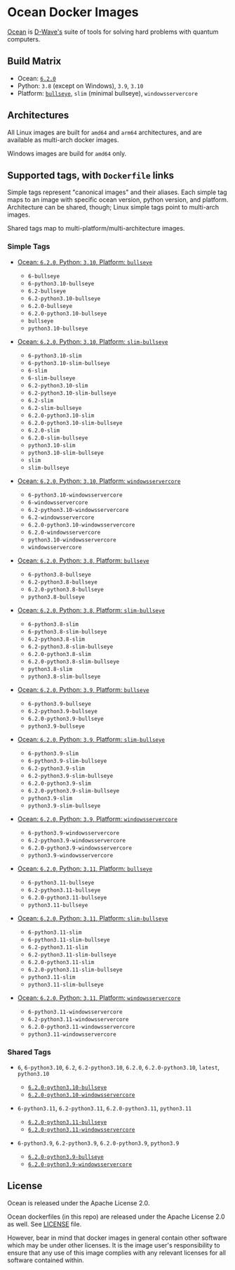 # Ocean Docker Images

[Ocean](https://docs.ocean.dwavesys.com/en/stable) is
[D-Wave's](<https://www.dwavesys.com>) suite of tools for solving hard problems
with quantum computers.


## Build Matrix

- Ocean: [`6.2.0`](https://github.com/dwavesystems/dwave-ocean-sdk/releases/6.2.0)
- Python: `3.8` (except on Windows), `3.9`, `3.10`
- Platform: [`bullseye`](https://wiki.debian.org/DebianBullseye), `slim` (minimal bullseye), `windowsservercore`


## Architectures

All Linux images are built for `amd64` and `arm64` architectures, and are available
as multi-arch docker images.

Windows images are build for `amd64` only.


## Supported tags, with `Dockerfile` links

Simple tags represent "canonical images" and their aliases. Each simple tag maps
to an image with specific ocean version, python version, and platform.
Architecture can be shared, though; Linux simple tags point to multi-arch images.

Shared tags map to multi-platform/multi-architecture images.

### Simple Tags

- [Ocean: `6.2.0`, Python: `3.10`, Platform: `bullseye`](https://github.com/dwavesystems/ocean-docker/blob/master/dockerfiles/6/python3.10/bullseye/Dockerfile)
  - `6-bullseye`
  - `6-python3.10-bullseye`
  - `6.2-bullseye`
  - `6.2-python3.10-bullseye`
  - `6.2.0-bullseye`
  - `6.2.0-python3.10-bullseye`
  - `bullseye`
  - `python3.10-bullseye`

- [Ocean: `6.2.0`, Python: `3.10`, Platform: `slim-bullseye`](https://github.com/dwavesystems/ocean-docker/blob/master/dockerfiles/6/python3.10/slim-bullseye/Dockerfile)
  - `6-python3.10-slim`
  - `6-python3.10-slim-bullseye`
  - `6-slim`
  - `6-slim-bullseye`
  - `6.2-python3.10-slim`
  - `6.2-python3.10-slim-bullseye`
  - `6.2-slim`
  - `6.2-slim-bullseye`
  - `6.2.0-python3.10-slim`
  - `6.2.0-python3.10-slim-bullseye`
  - `6.2.0-slim`
  - `6.2.0-slim-bullseye`
  - `python3.10-slim`
  - `python3.10-slim-bullseye`
  - `slim`
  - `slim-bullseye`

- [Ocean: `6.2.0`, Python: `3.10`, Platform: `windowsservercore`](https://github.com/dwavesystems/ocean-docker/blob/master/dockerfiles/6/python3.10/windowsservercore/Dockerfile)
  - `6-python3.10-windowsservercore`
  - `6-windowsservercore`
  - `6.2-python3.10-windowsservercore`
  - `6.2-windowsservercore`
  - `6.2.0-python3.10-windowsservercore`
  - `6.2.0-windowsservercore`
  - `python3.10-windowsservercore`
  - `windowsservercore`

- [Ocean: `6.2.0`, Python: `3.8`, Platform: `bullseye`](https://github.com/dwavesystems/ocean-docker/blob/master/dockerfiles/6/python3.8/bullseye/Dockerfile)
  - `6-python3.8-bullseye`
  - `6.2-python3.8-bullseye`
  - `6.2.0-python3.8-bullseye`
  - `python3.8-bullseye`

- [Ocean: `6.2.0`, Python: `3.8`, Platform: `slim-bullseye`](https://github.com/dwavesystems/ocean-docker/blob/master/dockerfiles/6/python3.8/slim-bullseye/Dockerfile)
  - `6-python3.8-slim`
  - `6-python3.8-slim-bullseye`
  - `6.2-python3.8-slim`
  - `6.2-python3.8-slim-bullseye`
  - `6.2.0-python3.8-slim`
  - `6.2.0-python3.8-slim-bullseye`
  - `python3.8-slim`
  - `python3.8-slim-bullseye`

- [Ocean: `6.2.0`, Python: `3.9`, Platform: `bullseye`](https://github.com/dwavesystems/ocean-docker/blob/master/dockerfiles/6/python3.9/bullseye/Dockerfile)
  - `6-python3.9-bullseye`
  - `6.2-python3.9-bullseye`
  - `6.2.0-python3.9-bullseye`
  - `python3.9-bullseye`

- [Ocean: `6.2.0`, Python: `3.9`, Platform: `slim-bullseye`](https://github.com/dwavesystems/ocean-docker/blob/master/dockerfiles/6/python3.9/slim-bullseye/Dockerfile)
  - `6-python3.9-slim`
  - `6-python3.9-slim-bullseye`
  - `6.2-python3.9-slim`
  - `6.2-python3.9-slim-bullseye`
  - `6.2.0-python3.9-slim`
  - `6.2.0-python3.9-slim-bullseye`
  - `python3.9-slim`
  - `python3.9-slim-bullseye`

- [Ocean: `6.2.0`, Python: `3.9`, Platform: `windowsservercore`](https://github.com/dwavesystems/ocean-docker/blob/master/dockerfiles/6/python3.9/windowsservercore/Dockerfile)
  - `6-python3.9-windowsservercore`
  - `6.2-python3.9-windowsservercore`
  - `6.2.0-python3.9-windowsservercore`
  - `python3.9-windowsservercore`

- [Ocean: `6.2.0`, Python: `3.11`, Platform: `bullseye`](https://github.com/dwavesystems/ocean-docker/blob/master/dockerfiles/6/python3.11/bullseye/Dockerfile)
  - `6-python3.11-bullseye`
  - `6.2-python3.11-bullseye`
  - `6.2.0-python3.11-bullseye`
  - `python3.11-bullseye`

- [Ocean: `6.2.0`, Python: `3.11`, Platform: `slim-bullseye`](https://github.com/dwavesystems/ocean-docker/blob/master/dockerfiles/6/python3.11/slim-bullseye/Dockerfile)
  - `6-python3.11-slim`
  - `6-python3.11-slim-bullseye`
  - `6.2-python3.11-slim`
  - `6.2-python3.11-slim-bullseye`
  - `6.2.0-python3.11-slim`
  - `6.2.0-python3.11-slim-bullseye`
  - `python3.11-slim`
  - `python3.11-slim-bullseye`

- [Ocean: `6.2.0`, Python: `3.11`, Platform: `windowsservercore`](https://github.com/dwavesystems/ocean-docker/blob/master/dockerfiles/6/python3.11/windowsservercore/Dockerfile)
  - `6-python3.11-windowsservercore`
  - `6.2-python3.11-windowsservercore`
  - `6.2.0-python3.11-windowsservercore`
  - `python3.11-windowsservercore`


### Shared Tags

- `6`, `6-python3.10`, `6.2`, `6.2-python3.10`, `6.2.0`, `6.2.0-python3.10`, `latest`, `python3.10`
  - [`6.2.0-python3.10-bullseye`](https://github.com/dwavesystems/ocean-docker/blob/master/dockerfiles/6/python3.10/bullseye/Dockerfile)
  - [`6.2.0-python3.10-windowsservercore`](https://github.com/dwavesystems/ocean-docker/blob/master/dockerfiles/6/python3.10/windowsservercore/Dockerfile)

- `6-python3.11`, `6.2-python3.11`, `6.2.0-python3.11`, `python3.11`
  - [`6.2.0-python3.11-bullseye`](https://github.com/dwavesystems/ocean-docker/blob/master/dockerfiles/6/python3.11/bullseye/Dockerfile)
  - [`6.2.0-python3.11-windowsservercore`](https://github.com/dwavesystems/ocean-docker/blob/master/dockerfiles/6/python3.11/windowsservercore/Dockerfile)

- `6-python3.9`, `6.2-python3.9`, `6.2.0-python3.9`, `python3.9`
  - [`6.2.0-python3.9-bullseye`](https://github.com/dwavesystems/ocean-docker/blob/master/dockerfiles/6/python3.9/bullseye/Dockerfile)
  - [`6.2.0-python3.9-windowsservercore`](https://github.com/dwavesystems/ocean-docker/blob/master/dockerfiles/6/python3.9/windowsservercore/Dockerfile)



## License

Ocean is released under the Apache License 2.0.

Ocean dockerfiles (in this repo) are released under the Apache License 2.0 as well.
See [LICENSE](./LICENSE) file.

However, bear in mind that docker images in general contain other software which
may be under other licenses. It is the image user's responsibility to ensure
that any use of this image complies with any relevant licenses for all software
contained within.

